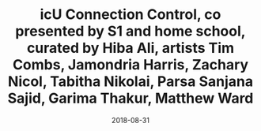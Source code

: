 ---
title: icU Connection   Control, co presented by S1 and home school, curated by Hiba Ali, artists Tim Combs, Jamondria Harris, Zachary Nicol, Tabitha Nikolai, Parsa Sanjana Sajid, Garima Thakur, Matthew Ward
date: 2018-08-31
---